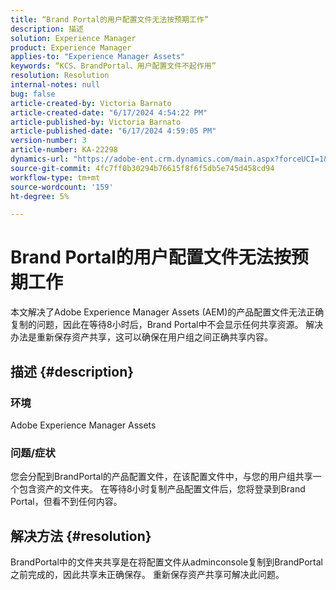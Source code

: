 ```yaml
---
title: “Brand Portal的用户配置文件无法按预期工作”
description: 描述
solution: Experience Manager
product: Experience Manager
applies-to: "Experience Manager Assets"
keywords: “KCS、BrandPortal、用户配置文件不起作用”
resolution: Resolution
internal-notes: null
bug: false
article-created-by: Victoria Barnato
article-created-date: "6/17/2024 4:54:22 PM"
article-published-by: Victoria Barnato
article-published-date: "6/17/2024 4:59:05 PM"
version-number: 3
article-number: KA-22298
dynamics-url: "https://adobe-ent.crm.dynamics.com/main.aspx?forceUCI=1&pagetype=entityrecord&etn=knowledgearticle&id=50db2f3c-ca2c-ef11-840a-6045bd026b83"
source-git-commit: 4fc7ff0b30294b76615f8f6f5db5e745d458cd94
workflow-type: tm+mt
source-wordcount: '159'
ht-degree: 5%

---
```


# Brand Portal的用户配置文件无法按预期工作


本文解决了Adobe Experience Manager Assets (AEM)的产品配置文件无法正确复制的问题，因此在等待8小时后，Brand Portal中不会显示任何共享资源。 解决办法是重新保存资产共享，这可以确保在用户组之间正确共享内容。

## 描述 {#description}


### 环境

Adobe Experience Manager Assets

### 问题/症状

您会分配到BrandPortal的产品配置文件，在该配置文件中，与您的用户组共享一个包含资产的文件夹。 在等待8小时复制产品配置文件后，您将登录到Brand Portal，但看不到任何内容。


## 解决方法 {#resolution}


BrandPortal中的文件夹共享是在将配置文件从adminconsole复制到BrandPortal之前完成的，因此共享未正确保存。 重新保存资产共享可解决此问题。
